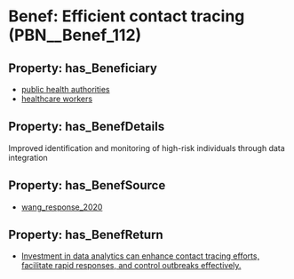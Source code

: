 # Benef: __Efficient contact tracing__ (PBN__Benef_112)

## Property: has_Beneficiary

* [public health authorities](../Stakeholder/PBN__Stakeholder_0)
* [healthcare workers](../Stakeholder/PBN__Stakeholder_68)

## Property: has_BenefDetails

Improved identification and monitoring of high-risk individuals through data integration

## Property: has_BenefSource

* [wang_response_2020](../Article/PBN__Article_24)

## Property: has_BenefReturn

* [Investment in data analytics can enhance contact tracing efforts, facilitate rapid responses, and control outbreaks effectively.](../BenefReturn/PBN__BenefReturn_111)

